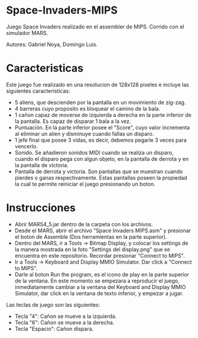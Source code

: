 # Space-Invaders-MIPS
Juego Space Invaders realizado en el assembler de MIPS. Corrido con el simulador MARS.


Autores: Gabriel Noya, Domingo Luis.

# Caracteristicas

Este juego fue realizado en una resolucion de 128x128 pixeles e incluye las siguientes caracteristicas:

- 5 aliens, que descienden por la pantalla en un movimiento de zig-zag.
- 4 barreras cuyo proposito es bloquear el camino de la bala.
- 1 cañon capaz de moverse de izquierda a derecha en la parte inferior de la pantalla. Es capaz de disparar 1 bala a la vez.
- Puntuación. En la parte inferior posee el "Score", cuyo valor incrementa al eliminar un alien y disminuye cuando fallas un disparo.
- 1 jefe final que posee 3 vidas, es decir, debemos pegarle 3 veces para vencerlo.
- Sonido. Se añadieron sonidos MIDI cuando se realiza un disparo, cuando el disparo pega con algun objeto, en la pantalla de derrota y en la pantalla de victoria.
- Pantalla de derrota y victoria. Son pantallas que se muestran cuando pierdes o ganas respectivamente. Estas pantallas poseen la propiedad la cual te permite reiniciar el juego presionando un boton.


# Instrucciones

- Abrir MARS4_5.jar dentro de la carpeta con los archivos.
- Desde el MARS, abrir el archivo "Space Invaders MIPS.asm" y presionar el boton de Assemble (Dos herramientas en la parte superior).
- Dentro del MARS, ir a Tools -> Bitmap Display, y colocar los settings de la manera mostrada en la foto "Settings del display.png" que se encuentra en este repositorio. Recordar presionar "Connect to MIPS".
- Ir a Tools -> Keyboard and Display MMIO Simulator. Dar click a "Connect to MIPS".
- Darle al boton Run the program, es el icono de play en la parte superior de la ventana. En este momento se empezara a reproducir el juego, inmediatamente cambiar a la ventana del Keyboard and Display MMIO Simulator, dar click en la ventana de texto inferior, y empezar a jugar.

Las teclas de juego son las siguientes:

- Tecla "4": Cañon se mueve a la izquierda.
- Tecla "6": Cañon se mueve a la derecha.
- Tecla "Espacio": Cañon dispara.
